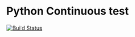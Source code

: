 # Python Continuous test 
[![Build Status](https://travis-ci.com/priteshgohil/CI_travis.svg?branch=master)](https://travis-ci.com/priteshgohil/CI_travis)
